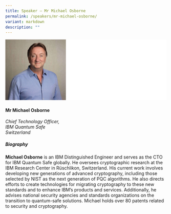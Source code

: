 ```yaml
---
title: Speaker – Mr Michael Osborne
permalink: /speakers/mr-michael-osborne/
variant: markdown
description: ""
---
```

![](/images/2025%20speakers/Michael_Osborne.png)
#### **Mr Michael Osborne**

*Chief Technology Officer, <br> IBM Quantum Safe<br>Switzerland*

##### **Biography**
**Michael Osborne** is an IBM Distinguished Engineer and serves as the CTO for IBM Quantum Safe globally. He oversees cryptographic research at the IBM Research Center in Rüschlikon, Switzerland. His current work involves developing new generations of advanced cryptography, including those selected by NIST as the next generation of PQC algorithms. He also directs efforts to create technologies for migrating cryptography to these new standards and to enhance IBM’s products and services. Additionally, he advises national security agencies and standards organizations on the transition to quantum-safe solutions. Michael holds over 80 patents related to security and cryptography.
